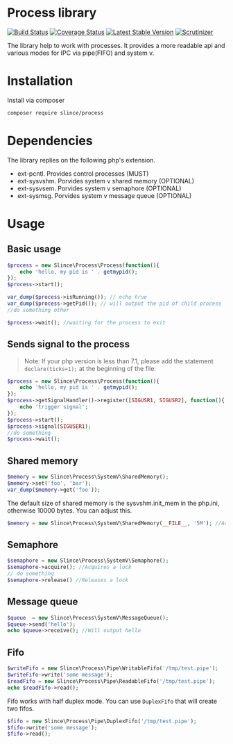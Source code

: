 # Process library

[![Build Status](https://img.shields.io/travis/slince/process/master.svg?style=flat-square)](https://travis-ci.org/slince/process)
[![Coverage Status](https://img.shields.io/codecov/c/github/slince/process.svg?style=flat-square)](https://codecov.io/github/slince/process)
[![Latest Stable Version](https://img.shields.io/packagist/v/slince/process.svg?style=flat-square&label=stable)](https://packagist.org/packages/slince/process)
[![Scrutinizer](https://img.shields.io/scrutinizer/g/slince/process.svg?style=flat-square)](https://scrutinizer-ci.com/g/slince/process/?branch=master)

The library help to work with processes. It provides a more readable api and various modes for IPC via pipe(FIFO) and system v. 

# Installation

Install via composer

```bash
composer require slince/process
```

# Dependencies

The library replies on the following php's extension.

- ext-pcntl. Provides control processes (MUST)
- ext-sysvshm. Porvides system v shared memory (OPTIONAL)
- ext-sysvsem. Porvides system v semaphore (OPTIONAL)
- ext-sysmsg. Porvides system v message queue (OPTIONAL)

# Usage

## Basic usage 

```php
$process = new Slince\Process\Process(function(){
    echo 'hello, my pid is ' . getmypid();
});
$process->start();

var_dump($process->isRunning()); // echo true
var_dump($process->getPid()); // will output the pid of child process
//do something other

$process->wait(); //waiting for the process to exit 
```

## Sends signal to the process

>Note: If your php version is less than 7.1, please add the statement `declare(ticks=1);` at the beginning of the file:

```php
$process = new Slince\Process\Process(function(){
    echo 'hello, my pid is ' . getmypid();
});
$process->getSignalHandler()->register([SIGUSR1, SIGUSR2], function(){
    echo 'trigger signal';
});
$process->start();
$process->signal(SIGUSER1);
//do something
$process->wait();
```

## Shared memory

```php
$memory = new Slince\Process\SystemV\SharedMemory();
$memory->set('foo', 'bar');
var_dump($memory->get('foo'));
```
The default size of shared memory is the sysvshm.init_mem in the php.ini, otherwise 10000 bytes. You can adjust this.

```php
$memory = new Slince\Process\SystemV\SharedMemory(__FILE__, '5M'); //Adjusts to 5m
```

## Semaphore
```php
$semaphore = new Slince\Process\SystemV\Semaphore();
$semaphore->acquire(); //Acquires a lock
// do something
$semaphore->release() //Releases a lock
```

## Message queue

```php
$queue  = new Slince\Process\SystemV\MessageQueue();
$queue->send('hello');
echo $queue->receive(); //Will output hello
```

## Fifo

```php
$writeFifo = new Slince\Process\Pipe\WritableFifo('/tmp/test.pipe');
$writeFifo->write('some message');
$readFifo = new Slince\Process\Pipe\ReadableFifo('/tmp/test.pipe');
echo $readFifo->read();
```
Fifo works with half duplex mode. You can use `DuplexFifo` that will create two fifos.

```php
$fifo = new Slince\Process\Pipe\DuplexFifo('/tmp/test.pipe');
$fifo->write('some message');
$fifo->read();
```


